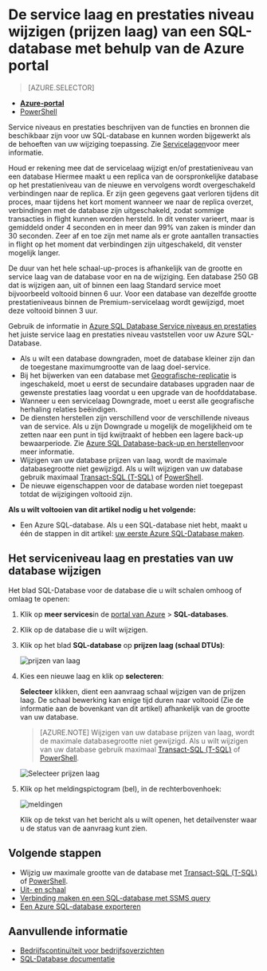 <properties
    pageTitle="De service laag en prestaties het niveau van een Azure SQL-database wijzigen | Microsoft Azure"
    description="Wijzig de servicelaag en prestatieniveau van een Azure SQL-database ziet u hoe u de schaal van de SQL-database omhoog of omlaag. Het wijzigen van de prijzen laag van een Azure SQL-database."
    services="sql-database"
    documentationCenter=""
    authors="stevestein"
    manager="jhubbard"
    editor=""/>

<tags
    ms.service="sql-database"
    ms.devlang="NA"
    ms.date="10/12/2016"
    ms.author="sstein"
    ms.workload="data-management"
    ms.topic="article"
    ms.tgt_pltfrm="NA"/>


# <a name="change-the-service-tier-and-performance-level-pricing-tier-of-a-sql-database-using-the-azure-portal"></a>De service laag en prestaties niveau wijzigen (prijzen laag) van een SQL-database met behulp van de Azure portal


> [AZURE.SELECTOR]
- [**Azure-portal**](sql-database-scale-up.md)
- [PowerShell](sql-database-scale-up-powershell.md)


Service niveaus en prestaties beschrijven van de functies en bronnen die beschikbaar zijn voor uw SQL-database en kunnen worden bijgewerkt als de behoeften van uw wijziging toepassing. Zie [Servicelagen](sql-database-service-tiers.md)voor meer informatie.

Houd er rekening mee dat de servicelaag wijzigt en/of prestatieniveau van een database Hiermee maakt u een replica van de oorspronkelijke database op het prestatieniveau van de nieuwe en vervolgens wordt overgeschakeld verbindingen naar de replica. Er zijn geen gegevens gaat verloren tijdens dit proces, maar tijdens het kort moment wanneer we naar de replica overzet, verbindingen met de database zijn uitgeschakeld, zodat sommige transacties in flight kunnen worden hersteld. In dit venster varieert, maar is gemiddeld onder 4 seconden en in meer dan 99% van zaken is minder dan 30 seconden. Zeer af en toe zijn met name als er grote aantallen transacties in flight op het moment dat verbindingen zijn uitgeschakeld, dit venster mogelijk langer.  

De duur van het hele schaal-up-proces is afhankelijk van de grootte en service laag van de database voor en na de wijziging. Een database 250 GB dat is wijzigen aan, uit of binnen een laag Standard service moet bijvoorbeeld voltooid binnen 6 uur. Voor een database van dezelfde grootte prestatieniveaus binnen de Premium-servicelaag wordt gewijzigd, moet deze voltooid binnen 3 uur.


Gebruik de informatie in [Azure SQL Database Service niveaus en prestaties](sql-database-service-tiers.md) het juiste service laag en prestaties niveau vaststellen voor uw Azure SQL-Database.

- Als u wilt een database downgraden, moet de database kleiner zijn dan de toegestane maximumgrootte van de laag doel-service. 
- Bij het bijwerken van een database met [Geografische-replicatie](sql-database-geo-replication-overview.md) is ingeschakeld, moet u eerst de secundaire databases upgraden naar de gewenste prestaties laag voordat u een upgrade van de hoofddatabase.
- Wanneer u een servicelaag Downgrade, moet u eerst alle geografische herhaling relaties beëindigen. 
- De diensten herstellen zijn verschillend voor de verschillende niveaus van de service. Als u zijn Downgrade u mogelijk de mogelijkheid om te zetten naar een punt in tijd kwijtraakt of hebben een lagere back-up bewaarperiode. Zie [Azure SQL Database-back-up en herstellen](sql-database-business-continuity.md)voor meer informatie.
- Wijzigen van uw database prijzen van laag, wordt de maximale databasegrootte niet gewijzigd. Als u wilt wijzigen van uw database gebruik maximaal [Transact-SQL (T-SQL)](https://msdn.microsoft.com/library/mt574871.aspx) of [PowerShell](https://msdn.microsoft.com/library/mt619433.aspx).
- De nieuwe eigenschappen voor de database worden niet toegepast totdat de wijzigingen voltooid zijn.



**Als u wilt voltooien van dit artikel nodig u het volgende:**

- Een Azure SQL-database. Als u een SQL-database niet hebt, maakt u één de stappen in dit artikel: [uw eerste Azure SQL-Database maken](sql-database-get-started.md).


## <a name="change-the-service-tier-and-performance-level-of-your-database"></a>Het serviceniveau laag en prestaties van uw database wijzigen


Het blad SQL-Database voor de database die u wilt schalen omhoog of omlaag te openen:

1.  Klik op **meer services**in de [portal van Azure](https://portal.azure.com) > **SQL-databases**.
2.  Klik op de database die u wilt wijzigen.
3.  Klik op het blad **SQL-database** op **prijzen laag (schaal DTUs)**:

    ![prijzen van laag][1]

1.  Kies een nieuwe laag en klik op **selecteren**:

    **Selecteer** klikken, dient een aanvraag schaal wijzigen van de prijzen laag. De schaal bewerking kan enige tijd duren naar voltooid (Zie de informatie aan de bovenkant van dit artikel) afhankelijk van de grootte van uw database.

    > [AZURE.NOTE] Wijzigen van uw database prijzen van laag, wordt de maximale databasegrootte niet gewijzigd. Als u wilt wijzigen van uw database gebruik maximaal [Transact-SQL (T-SQL)](https://msdn.microsoft.com/library/mt574871.aspx) of [PowerShell](https://msdn.microsoft.com/library/mt619433.aspx).

    ![Selecteer prijzen laag][2]

3.  Klik op het meldingspictogram (bel), in de rechterbovenhoek:

    ![meldingen][3]

    Klik op de tekst van het bericht als u wilt openen, het detailvenster waar u de status van de aanvraag kunt zien.




## <a name="next-steps"></a>Volgende stappen

- Wijzig uw maximale grootte van de database met [Transact-SQL (T-SQL)](https://msdn.microsoft.com/library/mt574871.aspx) of [PowerShell](https://msdn.microsoft.com/library/mt619433.aspx).
- [Uit- en schaal](sql-database-elastic-scale-get-started.md)
- [Verbinding maken en een SQL-database met SSMS query](sql-database-connect-query-ssms.md)
- [Een Azure SQL-database exporteren](sql-database-export.md)

## <a name="additional-resources"></a>Aanvullende informatie

- [Bedrijfscontinuïteit voor bedrijfsoverzichten](sql-database-business-continuity.md)
- [SQL-Database documentatie](https://azure.microsoft.com/documentation/services/sql-database/)


<!--Image references-->
[1]: ./media/sql-database-scale-up/new-tier.png
[2]: ./media/sql-database-scale-up/choose-tier.png
[3]: ./media/sql-database-scale-up/scale-notification.png
[4]: ./media/sql-database-scale-up/new-tier.png
